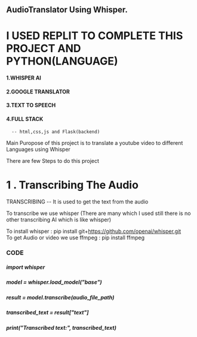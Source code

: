 ## AudioTranslator Using Whisper.

# I USED REPLIT TO COMPLETE THIS PROJECT AND PYTHON(LANGUAGE)

#### 1.WHISPER AI
#### 2.GOOGLE TRANSLATOR
#### 3.TEXT TO SPEECH
#### 4.FULL STACK
      -- html,css,js and Flask(backend)

Main Puropose of this project is to translate a youtube video to different Languages using Whisper

There are few Steps to do this project

# 1 . Transcribing The Audio

TRANSCRIBING -- It is used to get the text from the audio 

To transcribe we use whisper (There are many which I used still there is no other transcribing AI which is like whisper)

To install whisper  :  pip install git+https://github.com/openai/whisper.git <br>
To get Audio or video we use ffmpeg :  pip install ffmpeg

### CODE 

##### import whisper
##### model = whisper.load_model("base")
##### result = model.transcribe(audio_file_path)
##### transcribed_text = result["text"]
##### print("Transcribed text:", transcribed_text)


